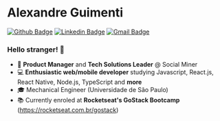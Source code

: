# Alexandre Guimenti

[![Github Badge](https://img.shields.io/badge/-Github-000?style=flat-square&logo=Github&logoColor=white&link=https://github.com/lucasgdb)](https://github.com/alexguimenti)
[![Linkedin Badge](https://img.shields.io/badge/-LinkedIn-blue?style=flat-square&logo=Linkedin&logoColor=white&link=https://www.linkedin.com/in/rebeccamanzi/)](https://www.linkedin.com/in/alexandre-guimenti-a8a4b910a/)
[![Gmail Badge](https://img.shields.io/badge/-Gmail-c14438?style=flat-square&logo=Gmail&logoColor=white&link=mailto:rebeccamanzi@gmail.com)](mailto:alexguimenti@gmail.com)


### Hello stranger! 👋

- :rocket: **Product Manager** and **Tech Solutions Leader** @ Social Miner
- :computer: **Enthusiastic web/mobile developer** studying Javascript, React.js, React Native, Node.js, TypeScript and **more**
- :mortar_board: Mechanical Engineer (Universidade de São Paulo)
- :books: Currently enroled at **Rocketseat's GoStack Bootcamp** (https://rocketseat.com.br/gostack)

